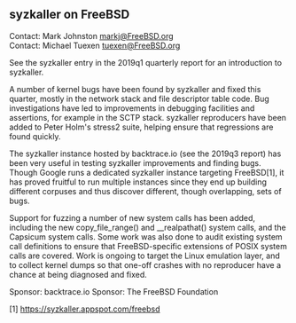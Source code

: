 ## syzkaller on FreeBSD ##

Contact: Mark Johnston <markj@FreeBSD.org>  
Contact: Michael Tuexen <tuexen@FreeBSD.org>

See the syzkaller entry in the 2019q1 quarterly report for an
introduction to syzkaller.

A number of kernel bugs have been found by syzkaller and fixed this
quarter, mostly in the network stack and file descriptor table code.
Bug investigations have led to improvements in debugging facilities and
assertions, for example in the SCTP stack.  syzkaller reproducers have
been added to Peter Holm's stress2 suite, helping ensure that
regressions are found quickly.

The syzkaller instance hosted by backtrace.io (see the 2019q3 report)
has been very useful in testing syzkaller improvements and finding bugs.
Though Google runs a dedicated syzkaller instance targeting FreeBSD[1],
it has proved fruitful to run multiple instances since they end up
building different corpuses and thus discover different, though
overlapping, sets of bugs.

Support for fuzzing a number of new system calls has been added,
including the new copy\_file\_range() and \_\_realpathat() system calls,
and the Capsicum system calls.  Some work was also done to audit
existing system call definitions to ensure that FreeBSD-specific
extensions of POSIX system calls are covered.  Work is ongoing to target
the Linux emulation layer, and to collect kernel dumps so that one-off
crashes with no reproducer have a chance at being diagnosed and fixed.

Sponsor: backtrace.io
Sponsor: The FreeBSD Foundation

[1] https://syzkaller.appspot.com/freebsd
